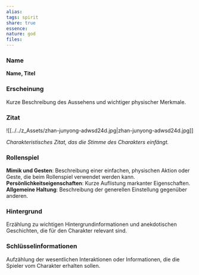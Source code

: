 ```yaml
---
alias: 
tags: spirit
share: true
essence: 
nature: god
files: 
---
```


### Name

**Name, Titel**

### Erscheinung

Kurze Beschreibung des Aussehens und wichtiger physischer Merkmale.

### Zitat
![[../../z_Assets/zhan-junyong-adwsd24d.jpg|zhan-junyong-adwsd24d.jpg]]

*Charakteristisches Zitat, das die Stimme des Charakters einfängt.*

### Rollenspiel

**Mimik und Gesten**: Beschreibung einer einfachen, physischen Aktion oder Geste, die beim Rollenspiel verwendet werden kann.
**Persönlichkeitseigenschaften**: Kurze Auflistung markanter Eigenschaften.
**Allgemeine Haltung**: Beschreibung der generellen Einstellung gegenüber anderen.

### Hintergrund

Erzählung zu wichtigen Hintergrundinformationen und anekdotischen Geschichten, die für den Charakter relevant sind.

### Schlüsselinformationen

Aufzählung der wesentlichen Interaktionen oder Informationen, die die Spieler vom Charakter erhalten sollen.